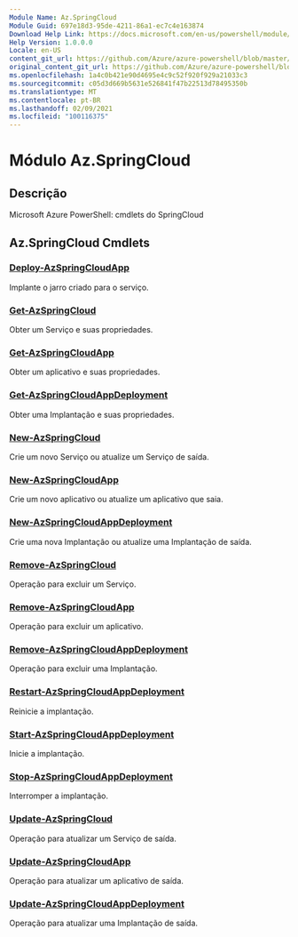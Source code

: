 ```yaml
---
Module Name: Az.SpringCloud
Module Guid: 697e18d3-95de-4211-86a1-ec7c4e163874
Download Help Link: https://docs.microsoft.com/en-us/powershell/module/az.springcloud
Help Version: 1.0.0.0
Locale: en-US
content_git_url: https://github.com/Azure/azure-powershell/blob/master/src/SpringCloud/help/Az.SpringCloud.md
original_content_git_url: https://github.com/Azure/azure-powershell/blob/master/src/SpringCloud/help/Az.SpringCloud.md
ms.openlocfilehash: 1a4c0b421e90d4695e4c9c52f920f929a21033c3
ms.sourcegitcommit: c05d3d669b5631e526841f47b22513d78495350b
ms.translationtype: MT
ms.contentlocale: pt-BR
ms.lasthandoff: 02/09/2021
ms.locfileid: "100116375"
---
```

# Módulo Az.SpringCloud
## Descrição
Microsoft Azure PowerShell: cmdlets do SpringCloud

## Az.SpringCloud Cmdlets
### [Deploy-AzSpringCloudApp](Deploy-AzSpringCloudApp.md)
Implante o jarro criado para o serviço.

### [Get-AzSpringCloud](Get-AzSpringCloud.md)
Obter um Serviço e suas propriedades.

### [Get-AzSpringCloudApp](Get-AzSpringCloudApp.md)
Obter um aplicativo e suas propriedades.

### [Get-AzSpringCloudAppDeployment](Get-AzSpringCloudAppDeployment.md)
Obter uma Implantação e suas propriedades.

### [New-AzSpringCloud](New-AzSpringCloud.md)
Crie um novo Serviço ou atualize um Serviço de saída.

### [New-AzSpringCloudApp](New-AzSpringCloudApp.md)
Crie um novo aplicativo ou atualize um aplicativo que saia.

### [New-AzSpringCloudAppDeployment](New-AzSpringCloudAppDeployment.md)
Crie uma nova Implantação ou atualize uma Implantação de saída.

### [Remove-AzSpringCloud](Remove-AzSpringCloud.md)
Operação para excluir um Serviço.

### [Remove-AzSpringCloudApp](Remove-AzSpringCloudApp.md)
Operação para excluir um aplicativo.

### [Remove-AzSpringCloudAppDeployment](Remove-AzSpringCloudAppDeployment.md)
Operação para excluir uma Implantação.

### [Restart-AzSpringCloudAppDeployment](Restart-AzSpringCloudAppDeployment.md)
Reinicie a implantação.

### [Start-AzSpringCloudAppDeployment](Start-AzSpringCloudAppDeployment.md)
Inicie a implantação.

### [Stop-AzSpringCloudAppDeployment](Stop-AzSpringCloudAppDeployment.md)
Interromper a implantação.

### [Update-AzSpringCloud](Update-AzSpringCloud.md)
Operação para atualizar um Serviço de saída.

### [Update-AzSpringCloudApp](Update-AzSpringCloudApp.md)
Operação para atualizar um aplicativo de saída.

### [Update-AzSpringCloudAppDeployment](Update-AzSpringCloudAppDeployment.md)
Operação para atualizar uma Implantação de saída.

